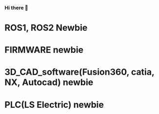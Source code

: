 ### Hi there 👋
# ROS1, ROS2 Newbie
# FIRMWARE newbie
# 3D_CAD_software(Fusion360, catia, NX, Autocad) newbie
# PLC(LS Electric) newbie

###
###
###
<!--
**RohWS/RohWS** is a ✨ _special_ ✨ repository because its `README.md` (this file) appears on your GitHub profile.

Here are some ideas to get you started:

- 🔭 I’m currently working on ...
- 🌱 I’m currently learning ...
- 👯 I’m looking to collaborate on ...
- 🤔 I’m looking for help with ...
- 💬 Ask me about ...
- 📫 How to reach me: ...
- 😄 Pronouns: ...
- ⚡ Fun fact: ...
-->
